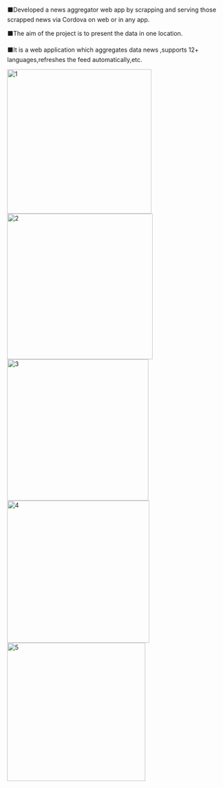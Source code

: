 ⬛Developed a news aggregator web app by scrapping and serving those scrapped news via Cordova on web or in any app.

⬛The aim of the project is to present the data in one location.

⬛It is a web application which aggregates data news ,supports 12+ languages,refreshes the feed automatically,etc.

<img width="335" alt="1" src="https://user-images.githubusercontent.com/91547226/189599052-d6fd3165-f1bc-4175-8843-2c251b2a0df4.PNG">

<img width="338" alt="2" src="https://user-images.githubusercontent.com/91547226/189599056-97cfc8f0-ac1c-4ded-ad50-36150e37a099.PNG">

<img width="328" alt="3" src="https://user-images.githubusercontent.com/91547226/189599058-05fc464a-5023-4e63-8742-a380e4fc8150.PNG">

<img width="330" alt="4" src="https://user-images.githubusercontent.com/91547226/189599060-85e1928b-b92b-406e-acc5-6a4adf14907b.PNG">

<img width="321" alt="5" src="https://user-images.githubusercontent.com/91547226/189599063-b67d9ad0-db10-46b8-a2c4-9930fd1b71f4.PNG">
